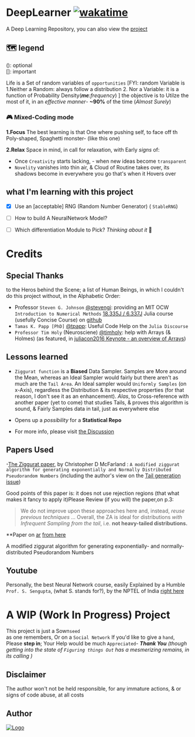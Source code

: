 # DeepLearner [![wakatime](https://wakatime.com/badge/github/adamwillisXanax/DeepLearner.svg)](https://wakatime.com/badge/github/adamwillisXanax/DeepLearner)
A Deep Learning Repository, you can also view the [project](https://github.com/users/adamwillisXanax/projects/1/views/1)



## 🗺 legend
(): optional
<br />
[]: important
<br />

 

Life is a Set of random variables of `opportunities` 
[FYI: random Variable is 
1.Neither a Random: always follow a distribution
2. Nor a Variable: it is a function of Probability Density(_**me**:frequency_) 
]
the objective is to Utilze the most of it, in an _effective manner_- __~90%__ of the time (_Almost Surely_) 

### 🎮 Mixed-Coding mode
**1.Focus**
The best learning is that One where pushing self, to face off th  Poly-shaped, Spaghetti monster- (like this one) 

**2.Relax**
Space in mind, in call for relaxation, with Early _signs_ of: 
- Once `Creativity` starts lacking, - when new ideas become `transparent` 
- `Novelity` vanishes into thin air, & Cloud of Routine takes over, its shadows become in everywhere you go  that's when it Hovers over 

## what I'm learning with this project

- [x]  Use an [acceptable] RNG (Random Number Generator) ( `StableRNG`)

- [ ] How to build A NeuralNetwork Model?

- [ ] Which differentiation Module to Pick?
*Thinking about it* 🤔


# Credits

## Special Thanks
to the Heros behind the Scene; a list of Human Beings, in which I couldn't do this project without, 
in the Alphabetic Order:

- Professor `Steven G. Johnson` [@stevengj](https://github.com/stevengj): providing an MIT OCW `Introduction to Numerical Methods` [18.335J / 6.337J](https://ocw.mit.edu/courses/mathematics/18-335j-introduction-to-numerical-methods-spring-2019/)  Julia course (usefully Concise Course) on [github](https://github.com/mitmath/18335/tree/spring19)
- `Tamas K. Papp [PhD]` [@tpapp](https://github.com/tpapp): Useful Code Help  on the `Julia Discourse` 
- `Professor Tim Holy` (Neurosciene) [@timholy](https://github.com/timholy): help with Arrays (& Holmes) (as featured, in  [juliacon2016 Keynote - an overview of Arrays](https://www.youtube.com/watch?v=fl0g9tHeghA))


## Lessons learned 

- `Ziggurat function` is a **Biased** Data Sampler. Samples are More around the Mean, whereas an Ideal  Sampler would fairly 
but there aren't as much are  the `Tail Area`. An Ideal sampler would `Uniformly Samples` (on x-Axis), regardless the Distribution & its respective properties  (for that reason, I don't see it as an enhancement). _Alas_, to Cross-reference with another paper (yet to come) that studies Tails, & proves this algorithm is sound, & Fairly Samples data in tail, just as everywhere else

- Opens up a _possibility_ for a **Statistical Repo**
- For more info, please visit [the Discussion](https://github.com/adamwillisXanax/DeepLearner/discussions/12)

## Papers Used 

-[The Ziggurat paper](https://arxiv.org/abs/1403.6870), by Christopher D McFarland : `A modified ziggurat algorithm for generating exponentially and
Normally Distributed Pseudorandom Numbers` (including the author's view on the [Tail generation issue](https://github.com/adamwillisXanax/DeepLearner/discussions/12))

Good points of this paper is: it does not use rejection regions (that what makes it fancy to apply it)Please Review (if you will) the paper,on p.3:
>We do not improve upon these approaches here and, instead, _reuse previous techniques_
>...
>Overall, the ZA is ideal for distributions
>_with Infrequent Sampling from the tail_, i.e. **not heavy-tailed distributions.**

**Paper on [ar](https://arxiv.org/abs/1403.6870) [from here](https://www.ncbi.nlm.nih.gov/pmc/articles/PMC4812161/pdf/nihms-717849.pdf)


A modified ziggurat algorithm for generating exponentially- and  normally-distributed Pseudorandom Numbers
## Youtube
Personally, the best Neural Network course, easily Explained by a Humble `Prof. S. Sengupta`, (what S. stands for?), by the NPTEL of India [right here](https://www.youtube.com/watch?v=xbYgKoG4x2g&list=PL53BE265CE4A6C056)
# A WIP (Work In Progress) Project
This project is just a Sown`seed`
<br/>
as one remembers, Or on a `Social Network`
If you'd like to  give a `hand`,
Please **step in**; Your Help would be much `Appreciated`-  **_Thank You_**
_(though getting into the state of `Figuring things Out` has a mesmerizing remains, in its calling )_

## Disclaimer
The author won't not be held responsible, for any immature actions, & or signs of code abuse, at all costs

## Author

[![Logo](https://github.com/adamwillisXanax/adamwillisXanax/blob/main/Assets/logo.png)
](https://github.com/adamwillisXanax/adamwillisXanax)
